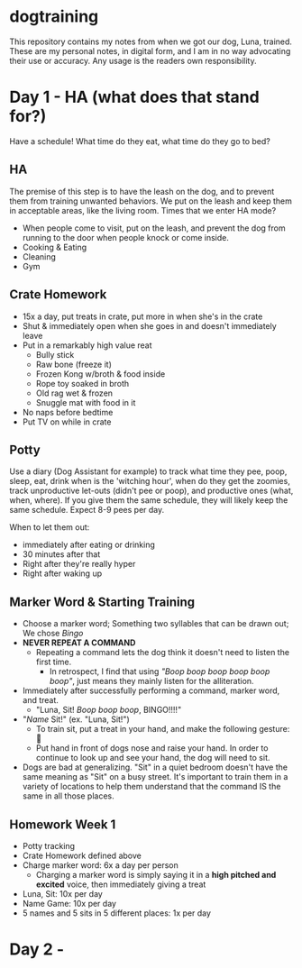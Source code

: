 # dogtraining
This repository contains my notes from when we got our dog, Luna, trained. These are my personal notes, in digital form, and I am in no way advocating their use or accuracy. Any usage is the readers own responsibility. 

# Day 1 - HA (what does that stand for?)

Have a schedule! What time do they eat, what time do they go to bed?

## HA

The premise of this step is to have the leash on the dog, and to prevent them from training unwanted behaviors. 
We put on the leash and keep them in acceptable areas, like the living room. Times that we enter HA mode?

- When people come to visit, put on the leash, and prevent the dog from running to the door when people knock or come inside. 
- Cooking & Eating
- Cleaning
- Gym

## Crate Homework
- 15x a day, put treats in crate, put more in when she's in the crate
- Shut & immediately open when she goes in and doesn't immediately leave
- Put in a remarkably high value reat
    - Bully stick
    - Raw bone (freeze it)
    - Frozen Kong w/broth & food inside
    - Rope toy soaked in broth
    - Old rag wet & frozen
    - Snuggle mat with food in it
- No naps before bedtime
- Put TV on while in crate

## Potty

Use a diary (Dog Assistant for example) to track what time they pee, poop, sleep, eat, drink
when is the 'witching hour', when do they get the zoomies, track unproductive let-outs (didn't pee or poop),
and productive ones (what, when, where). If you give them the same schedule, they will likely keep the same schedule.
Expect 8-9 pees per day. 

When to let them out:
- immediately after eating or drinking
- 30 minutes after that
- Right after they're really hyper
- Right after waking up

## Marker Word & Starting Training 

- Choose a marker word; Something two syllables that can be drawn out; We chose _Bingo_
- **NEVER REPEAT A COMMAND**
    - Repeating a command lets the dog think it doesn't need to listen the first time. 
        - In retrospect, I find that using _"Boop boop boop boop boop boop"_, just means they mainly listen for the alliteration. 
- Immediately after successfully performing a command, marker word, and treat. 
    - "Luna, Sit! _Boop boop boop_, BINGO!!!!"  
- "_Name_ Sit!" (ex. "Luna, Sit!")
    - To train sit, put a treat in your hand, and make the following gesture: 🤌 
    - Put hand in front of dogs nose and raise your hand. In order to continue to look up and see your hand, the dog will need to sit.
- Dogs are bad at generalizing. "Sit" in a quiet bedroom doesn't have the same meaning as "Sit" on a busy street. It's 
important to train them in a variety of locations to help them understand that the command IS the same in all those places. 

## Homework Week 1

- Potty tracking
- Crate Homework defined above
- Charge marker word: 6x a day per person
    - Charging a marker word is simply saying it in a **high pitched and excited** voice, then immediately giving a treat
- Luna, Sit: 10x per day
- Name Game: 10x per day
- 5 names and 5 sits in 5 different places: 1x per day

# Day 2 - 
